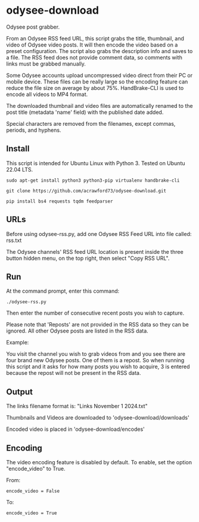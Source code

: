 # odysee-download

Odysee post grabber.

From an Odysee RSS feed URL, this script grabs the title, thumbnail, and video of Odysee video posts. It will then encode the video based on a preset configuration. The script also grabs the description info and saves to a file. The RSS feed does not provide comment data, so comments with links must be grabbed manually.

Some Odysee accounts upload uncompressed video direct from their PC or mobile device. These files can be really large so the encoding feature can reduce the file size on average by about 75%. HandBrake-CLI is used to encode all videos to MP4 format.

The downloaded thumbnail and video files are automatically renamed to the post title (metadata 'name' field) with the published date added. 

Special characters are removed from the filenames, except commas, periods, and hyphens.

## Install

This script is intended for Ubuntu Linux with Python 3. Tested on Ubuntu 22.04 LTS.

```code
sudo apt-get install python3 python3-pip virtualenv handbrake-cli

git clone https://github.com/acrawford73/odysee-download.git

pip install bs4 requests tqdm feedparser
```

## URLs

Before using odysee-rss.py, add one Odysee RSS Feed URL into file called: rss.txt

The Odysee channels' RSS feed URL location is present inside the three button hidden menu, on the top right, then select "Copy RSS URL".

## Run

At the command prompt, enter this command:

```code
./odysee-rss.py
```

Then enter the number of consecutive recent posts you wish to capture.

Please note that 'Reposts' are not provided in the RSS data so they can be ignored. All other Odysee posts are listed in the RSS data.

Example:

You visit the channel you wish to grab videos from and you see there are four brand new Odysee posts. One of them is a repost. So when running this script and it asks for how many posts you wish to acquire, 3 is entered because the repost will not be present in the RSS data.

## Output

The links filename format is: "Links November 1 2024.txt"

Thumbnails and Videos are downloaded to 'odysee-download/downloads'

Encoded video is placed in 'odysee-download/encodes'

## Encoding

The video encoding feature is disabled by default. To enable, set the option "encode_video" to True.

From:

```code
encode_video = False
```

To:

```code
encode_video = True
```
